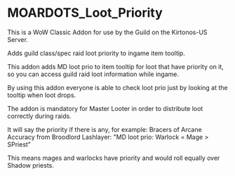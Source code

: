 # MOARDOTS_Loot_Priority

This is a WoW Classic Addon for use by the Guild <MOAR DOTS> on the Kirtonos-US Server.
  
Adds guild class/spec raid loot priority to ingame item tooltip. 

This addon adds MD loot prio to item tooltip for loot that have priority on it, so you can access guild raid loot information while ingame.

By using this addon everyone is able to check loot prio just by looking at the tooltip when loot drops.

The addon is mandatory for Master Looter in order to distribute loot correctly during raids.

It will say the priority if there is any, for example:
Bracers of Arcane Accuracy from Broodlord Lashlayer: "MD loot prio: Warlock = Mage > SPriest"

This means mages and warlocks have priority and would roll equally over Shadow priests.
